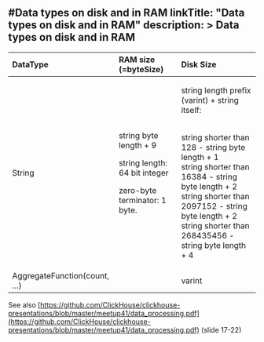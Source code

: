 #Data types on disk and in RAM
linkTitle: "Data types on disk and in RAM"
description: >
    Data types on disk and in RAM
---
<table>
  <thead>
    <tr>
      <th style="text-align:left">DataType</th>
      <th style="text-align:left">RAM size (=byteSize)</th>
      <th style="text-align:left">Disk Size</th>
    </tr>
  </thead>
  <tbody>
    <tr>
      <td style="text-align:left">String</td>
      <td style="text-align:left">
        <p>string byte length + 9
          <br />
        </p>
        <p>string length: 64 bit integer</p>
        <p>zero-byte terminator: 1 byte.</p>
      </td>
      <td style="text-align:left">
        <p>string length prefix (varint) + string itself:</p>
        <p>
          <br />string shorter than 128 - string byte length + 1
          <br />string shorter than 16384 - string byte length + 2
          <br />string shorter than 2097152 - string byte length + 2
          <br />string shorter than 268435456 - string byte length + 4</p>
      </td>
    </tr>
    <tr>
      <td style="text-align:left">AggregateFunction(count, ...)</td>
      <td style="text-align:left"></td>
      <td style="text-align:left">varint</td>
    </tr>
  </tbody>
</table>

See also [https://github.com/ClickHouse/clickhouse-presentations/blob/master/meetup41/data_processing.pdf](https://github.com/ClickHouse/clickhouse-presentations/blob/master/meetup41/data_processing.pdf) (slide 17-22)
